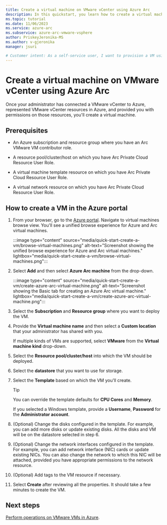 ```yaml
---
title: Create a virtual machine on VMware vCenter using Azure Arc
description: In this quickstart, you learn how to create a virtual machine on VMware vCenter using Azure Arc
ms.topic: tutorial
ms.date: 11/06/2023
ms.service: azure-arc
ms.subservice: azure-arc-vmware-vsphere
author: PriskeyJeronika-MS
ms.author: v-gjeronika
manager: jsuri

# Customer intent: As a self-service user, I want to provision a VM using vCenter resources through Azure so that I can deploy my code
---
```


# Create a virtual machine on VMware vCenter using Azure Arc

Once your administrator has connected a VMware vCenter to Azure, represented VMware vCenter resources in Azure, and provided you with permissions on those resources, you'll create a virtual machine.

## Prerequisites

- An Azure subscription and resource group where you have an Arc VMware VM contributor role.

- A resource pool/cluster/host on which you have Arc Private Cloud Resource User Role.

- A virtual machine template resource on which you have Arc Private Cloud Resource User Role.

- A virtual network resource on which you have Arc Private Cloud Resource User Role.

## How to create a VM in the Azure portal

1. From your browser, go to the [Azure portal](https://portal.azure.com). Navigate to virtual machines browse view. You'll see a unified browse experience for Azure and Arc virtual machines.

   :::image type="content" source="media/quick-start-create-a-vm/browse-virtual-machines.png" alt-text="Screenshot showing the unified browse experience for Azure and Arc virtual machines." lightbox="media/quick-start-create-a-vm/browse-virtual-machines.png":::

2. Select **Add** and then select **Azure Arc machine** from the drop-down.

   :::image type="content" source="media/quick-start-create-a-vm/create-azure-arc-virtual-machine.png" alt-text="Screenshot showing the Basic tab for creating an Azure Arc virtual machine." lightbox="media/quick-start-create-a-vm/create-azure-arc-virtual-machine.png":::

3. Select the **Subscription** and **Resource group** where you want to deploy the VM.

4. Provide the **Virtual machine name** and then select a **Custom location** that your administrator has shared with you.

   If multiple kinds of VMs are supported, select **VMware** from the **Virtual machine kind** drop-down.

5. Select the **Resource pool/cluster/host** into which the VM should be deployed.

6. Select the **datastore** that you want to use for storage.

7. Select the **Template** based on which the VM you'll create.

   >[!TIP]
   >You can override the template defaults for **CPU Cores** and **Memory**.

   If you selected a Windows template, provide a **Username**, **Password** for the **Administrator account**.

8. (Optional) Change the disks configured in the template. For example, you can add more disks or update existing disks. All the disks and VM will be on the datastore selected in step 6.

9. (Optional) Change the network interfaces configured in the template. For example, you can add network interface (NIC) cards or update existing NICs. You can also change the network to which this NIC will be attached, provided you have appropriate permissions to the network resource.

10. (Optional) Add tags to the VM resource if necessary.

11. Select **Create** after reviewing all the properties.  It should take a few minutes to create the VM.

## Next steps

[Perform operations on VMware VMs in Azure](perform-vm-ops-through-azure.md).
